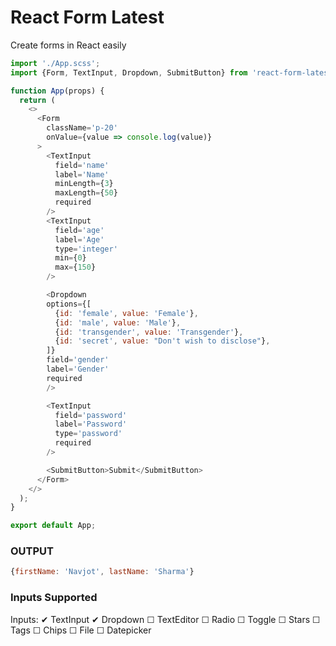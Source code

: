 # React Form Latest

Create forms in React easily

```javascript
import './App.scss';
import {Form, TextInput, Dropdown, SubmitButton} from 'react-form-latest';

function App(props) {
  return (
    <>
      <Form
        className='p-20'
        onValue={value => console.log(value)}
      >
        <TextInput 
          field='name'
          label='Name'
          minLength={3}
          maxLength={50}
          required
        />
        <TextInput 
          field='age'
          label='Age'
          type='integer'
          min={0}
          max={150}
        />

        <Dropdown
        options={[
          {id: 'female', value: 'Female'},
          {id: 'male', value: 'Male'},
          {id: 'transgender', value: 'Transgender'},
          {id: 'secret', value: "Don't wish to disclose"},
        ]}
        field='gender'
        label='Gender'
        required
        />

        <TextInput 
          field='password'
          label='Password'
          type='password'
          required
        />

        <SubmitButton>Submit</SubmitButton>
      </Form>
    </>
  );
}

export default App;
```

### OUTPUT

```javascript
{firstName: 'Navjot', lastName: 'Sharma'}
```
### Inputs Supported

Inputs:
  ✔ TextInput
  ✔ Dropdown
  ☐ TextEditor
  ☐ Radio
  ☐ Toggle
  ☐ Stars
  ☐ Tags
  ☐ Chips
  ☐ File
  ☐ Datepicker
